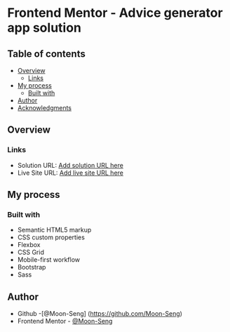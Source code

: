 # Frontend Mentor - Advice generator app solution


## Table of contents

- [Overview](#overview)
  - [Links](#links)
- [My process](#my-process)
  - [Built with](#built-with)
- [Author](#author)
- [Acknowledgments](#acknowledgments)

## Overview


### Links

- Solution URL: [Add solution URL here](https://your-solution-url.com)
- Live Site URL: [Add live site URL here](https://your-live-site-url.com)

## My process

### Built with

- Semantic HTML5 markup
- CSS custom properties
- Flexbox
- CSS Grid
- Mobile-first workflow
- Bootstrap 
- Sass

## Author

- Github -[@Moon-Seng] (https://github.com/Moon-Seng)
- Frontend Mentor - [@Moon-Seng](https://www.frontendmentor.io/profile/Moon-Seng)

